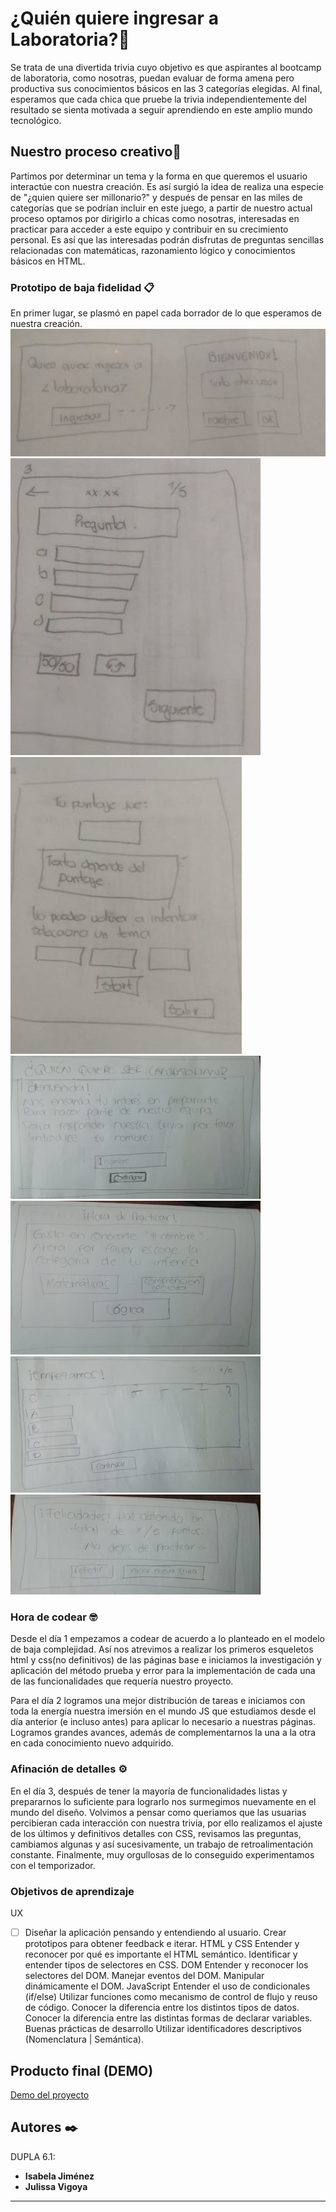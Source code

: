 # ¿Quién quiere ingresar a Laboratoria?🚀

Se trata de una divertida trivia cuyo objetivo es que aspirantes al bootcamp de laboratoria, como nosotras, puedan evaluar de forma amena pero productiva sus conocimientos básicos en las 3 categorías elegidas. Al final, esperamos que cada chica que pruebe la trivia independientemente del resultado se sienta motivada a seguir aprendiendo en este amplio mundo tecnológico. 

## Nuestro proceso creativo🔧

Partimos por determinar un tema y la forma en que queremos el usuario interactúe con nuestra creación. Es así surgió la idea de realiza una especie de "¿quien quiere ser millonario?" y después de pensar en las miles de categorías que se podrían incluir en este juego, a partir de nuestro actual proceso optamos por dirigirlo a chicas como nosotras, interesadas en practicar para acceder a este equipo y contribuir en su crecimiento personal. Es así que las interesadas podrán disfrutas de preguntas sencillas relacionadas con matemáticas, razonamiento lógico y conocimientos básicos en HTML. 


### Prototipo de baja fidelidad 📋

En primer lugar, se plasmó en papel cada borrador de lo que esperamos de nuestra creación.
![isa](https://github.com/julissa17/arquiEntrega1/blob/master/img/isa1.jpg)
![isa](https://github.com/julissa17/arquiEntrega1/blob/master/img/isa2.jpg)
![isa](https://github.com/julissa17/arquiEntrega1/blob/master/img/isa3.jpg)
![jul](https://github.com/julissa17/arquiEntrega1/blob/master/img/jul1.jpg)
![jul](https://github.com/julissa17/arquiEntrega1/blob/master/img/jul2.jpg)
![jul](https://github.com/julissa17/arquiEntrega1/blob/master/img/jul3.jpg)
![jul](https://github.com/julissa17/arquiEntrega1/blob/master/img/jul4.jpg)

### Hora de codear 🤓

Desde el día 1 empezamos a codear de acuerdo a lo planteado en el modelo de baja complejidad. Así nos atrevimos a realizar los primeros esqueletos html y css(no definitivos) de las páginas base e iniciamos la investigación y aplicación del método prueba y error para la implementación de cada una de las funcionalidades que requería nuestro proyecto. 

Para el día 2 logramos una mejor distribución de tareas e iniciamos con toda la energía nuestra imersión en el mundo JS que estudiamos desde el día anterior (e incluso antes) para aplicar lo necesario a nuestras páginas. Logramos grandes avances, además de complementarnos la una a la otra en cada conocimiento nuevo adquirido. 

### Afinación de detalles ⚙️

En el día 3, después de tener la mayoría de funcionalidades listas y prepararnos lo suficiente para lograrlo nos surmegimos nuevamente en el mundo del diseño. Volvimos a pensar como queriamos que las usuarias percibieran cada interacción con nuestra trivia, por ello realizamos el ajuste de los últimos y definitivos detalles con CSS, revisamos las preguntas, cambiamos algunas y así sucesivamente, un trabajo de retroalimentación constante. Finalmente, muy orgullosas de lo conseguido experimentamos con el temporizador. 

### Objetivos de aprendizaje

UX
- [ ] Diseñar la aplicación pensando y entendiendo al usuario.
Crear prototipos para obtener feedback e iterar.
HTML y CSS
Entender y reconocer por qué es importante el HTML semántico.
Identificar y entender tipos de selectores en CSS.
DOM
Entender y reconocer los selectores del DOM.
Manejar eventos del DOM.
Manipular dinámicamente el DOM.
JavaScript
Entender el uso de condicionales (if/else)
Utilizar funciones como mecanismo de control de flujo y reuso de código.
Conocer la diferencia entre los distintos tipos de datos.
Conocer la diferencia entre las distintas formas de declarar variables.
Buenas prácticas de desarrollo
Utilizar identificadores descriptivos (Nomenclatura | Semántica).




## Producto final (DEMO) 

[Demo del proyecto](https://isabelajs.github.io/Trivia/)


## Autores ✒️
DUPLA 6.1:

* **Isabela Jiménez** 
* **Julissa Vigoya** 
---
